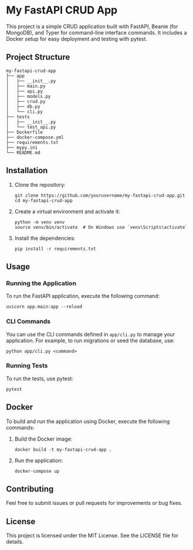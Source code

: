 # My FastAPI CRUD App

This project is a simple CRUD application built with FastAPI, Beanie (for MongoDB), and Typer for command-line interface commands. It includes a Docker setup for easy deployment and testing with pytest.

## Project Structure

```
my-fastapi-crud-app
├── app
│   ├── __init__.py
│   ├── main.py
│   ├── api.py
│   ├── models.py
│   ├── crud.py
│   ├── db.py
│   └── cli.py
├── tests
│   ├── __init__.py
│   └── test_api.py
├── Dockerfile
├── docker-compose.yml
├── requirements.txt
├── mypy.ini
└── README.md
```

## Installation

1. Clone the repository:
   ```
   git clone https://github.com/yourusername/my-fastapi-crud-app.git
   cd my-fastapi-crud-app
   ```

2. Create a virtual environment and activate it:
   ```
   python -m venv venv
   source venv/bin/activate  # On Windows use `venv\Scripts\activate`
   ```

3. Install the dependencies:
   ```
   pip install -r requirements.txt
   ```

## Usage

### Running the Application

To run the FastAPI application, execute the following command:

```
uvicorn app.main:app --reload
```

### CLI Commands

You can use the CLI commands defined in `app/cli.py` to manage your application. For example, to run migrations or seed the database, use:

```
python app/cli.py <command>
```

### Running Tests

To run the tests, use pytest:

```
pytest
```

## Docker

To build and run the application using Docker, execute the following commands:

1. Build the Docker image:
   ```
   docker build -t my-fastapi-crud-app .
   ```

2. Run the application:
   ```
   docker-compose up
   ```

## Contributing

Feel free to submit issues or pull requests for improvements or bug fixes.

## License

This project is licensed under the MIT License. See the LICENSE file for details.